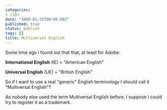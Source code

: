 ```yaml
---
categories:
- i18n
date: "2009-01-25T00:00:00Z"
published: true
status: publish
tags: []
title: Multiversal English
---
```

Some time ago i found out that that, at least for Adobe:

**International English** (IE) = "American English"

**Universal English** (UE) = "British English"

So if I want to use a real "generic" English terminology I should call it "Multiversal English"?

As nobody else used the term Multiversal English before, I suppose I could try to register it as a trademark.